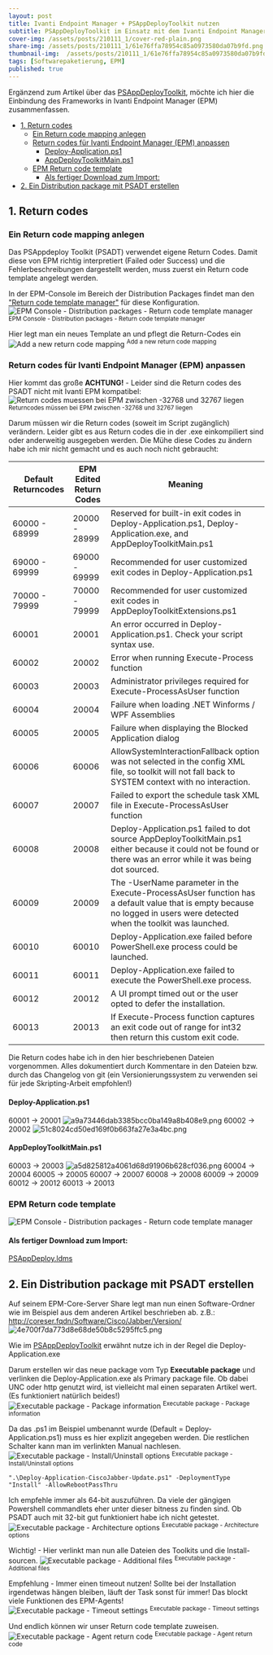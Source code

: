 ```yaml
---
layout: post
title: Ivanti Endpoint Manager + PSAppDeployToolkit nutzen
subtitle: PSAppDeployToolkit im Einsatz mit dem Ivanti Endpoint Manager
cover-img: /assets/posts/210111_1/cover-red-plain.png
share-img: /assets/posts/210111_1/61e76ffa78954c85a0973580da07b9fd.png
thumbnail-img:  /assets/posts/210111_1/61e76ffa78954c85a0973580da07b9fd.png
tags: [Softwarepaketierung, EPM]
published: true
---
```


Ergänzend zum Artikel über das [PSAppDeployToolkit](2021-01-04-PSAppDeployToolkit/), möchte ich hier die Einbindung des Frameworks in Ivanti Endpoint Manager (EPM) zusammenfassen.


- [1. Return codes](#1-return-codes)
  - [Ein Return code mapping anlegen](#ein-return-code-mapping-anlegen)
  - [Return codes für Ivanti Endpoint Manager (EPM) anpassen](#return-codes-für-ivanti-endpoint-manager-epm-anpassen)
    - [Deploy-Application.ps1](#deploy-applicationps1)
    - [AppDeployToolkitMain.ps1](#appdeploytoolkitmainps1)
  - [EPM Return code template](#epm-return-code-template)
    - [Als fertiger Download zum Import:](#als-fertiger-download-zum-import)
- [2. Ein Distribution package mit PSADT erstellen](#2-ein-distribution-package-mit-psadt-erstellen)
  


## 1. Return codes
### Ein Return code mapping anlegen
Das PSAppdeploy Toolkit (PSADT) verwendet eigene Return Codes. Damit diese von EPM richtig interpretiert (Failed oder Success) und die Fehlerbeschreibungen dargestellt werden, muss zuerst ein Return code template angelegt werden.

In der EPM-Console im Bereich der Distribution Packages findet man den ["Return code template manager"](https://help.ivanti.com/ld/help/en_US/LDMS/10.0/Windows/swd-c-return-codes.htm) für diese Konfiguration.
![EPM Console - Distribution packages - Return code template manager](/assets/posts/210111_1/9e8bead343ac47f5b833e9e84cb0f8cb.png)
<sup>EPM Console - Distribution packages - Return code template manager</sup>

Hier legt man ein neues Template an und pflegt die Return-Codes ein
![Add a new return code mapping](/assets/posts/210111_1/016a2cbdcfb340888dccc966d8e83694.png)
<sup>Add a new return code mapping</sup>

### Return codes für Ivanti Endpoint Manager (EPM) anpassen
Hier kommt das große **ACHTUNG!** - Leider sind die Return codes des PSADT 
nicht mit Ivanti EPM kompatibel:
![Return codes muessen bei EPM zwischen -32768 und 32767 liegen](/assets/posts/210111_1/7a0fcd933e2949889f6ea9eeaa01a271.png)
<sup>Returncodes müssen bei EPM zwischen -32768 und 32767 liegen</sup>

Darum müssen wir die Return codes (soweit im Script zugänglich) verändern.
Leider gibt es aus Return codes die in der .exe einkompiliert sind oder anderweitig ausgegeben werden. Die Mühe diese Codes zu ändern habe ich mir nicht gemacht und es auch noch nicht gebraucht:

| Default Returncodes | EPM Edited Return Codes | Meaning |
| --- | --- | --- |
| 60000 - 68999 | 20000 - 28999 | Reserved for built-in exit codes in Deploy-Application.ps1, Deploy-Application.exe, and AppDeployToolkitMain.ps1 |
| 69000 - 69999 | 69000 - 69999 | Recommended for user customized exit codes in Deploy-Application.ps1 |
| 70000 - 79999 | 70000 - 79999 | Recommended for user customized exit codes in AppDeployToolkitExtensions.ps1 |
| 60001 | 20001 | An error occurred in Deploy-Application.ps1. Check your script syntax use. |
| 60002 | 20002 | Error when running Execute-Process function |
| 60003 | 20003 | Administrator privileges required for Execute-ProcessAsUser function |
| 60004 | 20004 | Failure when loading .NET Winforms / WPF Assemblies |
| 60005 | 20005 | Failure when displaying the Blocked Application dialog |
| 60006 | 60006 | AllowSystemInteractionFallback option was not selected in the config XML file, so toolkit will not fall back to SYSTEM context with no interaction. |
| 60007 | 20007 | Failed to export the schedule task XML file in Execute-ProcessAsUser function |
| 60008 | 20008 | Deploy-Application.ps1 failed to dot source AppDeployToolkitMain.ps1 either because it could not be found or there was an error while it was being dot sourced. |
| 60009 | 20009 | The -UserName parameter in the Execute-ProcessAsUser function has a default value that is empty because no logged in users were detected when the toolkit was launched. |
| 60010 | 60010 | Deploy-Application.exe failed before PowerShell.exe process could be launched. |
| 60011 | 60011 | Deploy-Application.exe failed to execute the PowerShell.exe process. |
| 60012 | 20012 | A UI prompt timed out or the user opted to defer the installation. |
| 60013 | 20013 | If Execute-Process function captures an exit code out of range for int32 then return this custom exit code. |

Die Return codes habe ich in den hier beschriebenen Dateien vorgenommen. Alles dokumentiert durch Kommentare in den Dateien bzw. durch das Changelog von git (ein Versionierungssystem zu verwenden sei für jede Skripting-Arbeit empfohlen!)
#### Deploy-Application.ps1
60001 -> 20001
![a9a73446dab3385bcc0ba149a8b408e9.png](/assets/posts/210111_1/856be96de1c24581bf9370b5dc9162e1.png)
60002 -> 20002
![51c8024cd50ed169f0b663fa27e3a4bc.png](/assets/posts/210111_1/67ff9baff3914c6eb3005b614d82a67e.png)

#### AppDeployToolkitMain.ps1
60003 -> 20003
![a5d825812a4061d68d91906b628cf036.png](/assets/posts/210111_1/652f1b296bda47e1b8d69c91edac2326.png)
60004 -> 20004
60005 -> 20005
60007 -> 20007
60008 -> 20008
60009 -> 20009
60012 -> 20012
60013 -> 20013

### EPM Return code template
![EPM Console - Distribution packages - Return code template manager](/assets/posts/210111_1/9e8bead343ac47f5b833e9e84cb0f8cb.png)
#### Als fertiger Download zum Import:
[PSAppDeploy.ldms](/assets/posts/210111_1/ea933693824d451399fe90cfd9643a0f.ldms)



## 2. Ein Distribution package mit PSADT erstellen

Auf seinem EPM-Core-Server Share legt man nun einen Software-Ordner wie im Beispiel aus dem anderen Artikel beschrieben ab.
z.B.: http://coreser.fqdn/Software/Cisco/Jabber/Version/
![4e700f7da773d8e68de50b8c5295ffc5.png](/assets/posts/210111_1/849f140f305a410f813db4fbb81cb22c.png)


Wie im [PSAppDeployToolkit](2021-01-04-PSAppDeployToolkit/) erwähnt nutze ich in der Regel die Deploy-Application.exe

Darum erstellen wir das neue package vom Typ **Executable package** und verlinken die Deploy-Application.exe als Primary package file. Ob dabei UNC oder http genutzt wird, ist vielleicht mal einen separaten Artikel wert. (Es funktioniert natürlich beides!)
![Executable package - Package information](/assets/posts/210111_1/8789dcac4d114ec0b70424dd420d37c2.png)
<sup>Executable package - Package information</sup>

Da das .ps1 im Beispiel umbenannt wurde (Default = Deploy-Application.ps1) muss es hier explizit angegeben werden.
Die restlichen Schalter kann man im verlinkten Manual nachlesen.
![Executable package - Install/Uninstall options](/assets/posts/210111_1/709c8d9907d341ddaa011c97ba434673.png)
<sup>Executable package - Install/Uninstall options</sup>
``` code
".\Deploy-Application-CiscoJabber-Update.ps1" -DeploymentType "Install" -AllowRebootPassThru
```
Ich empfehle immer als 64-bit auszuführen. Da viele der gängigen Powershell commandlets eher unter dieser bitness zu finden sind. Ob PSADT auch mit 32-bit gut funktioniert habe ich nicht getestet.
![Executable package - Architecture options](/assets/posts/210111_1/63d679c0dabe420981859e7d40a52df2.png)
<sup>Executable package - Architecture options</sup>

Wichtig! - Hier verlinkt man nun alle Dateien des Toolkits und die Install-sourcen.
![Executable package - Additional files](/assets/posts/210111_1/9b2df32d20b44a0fba322415b440be26.png)
<sup>Executable package - Additional files</sup>

Empfehlung - Immer einen timeout nutzen! Sollte bei der Installation irgendetwas hängen bleiben, läuft der Task sonst für immer! Das blockt viele Funktionen des EPM-Agents!
![Executable package - Timeout settings](/assets/posts/210111_1/997beb66eb564ddea9fe4103e8212e03.png)
<sup>Executable package - Timeout settings</sup>

Und endlich können wir unser Return code template zuweisen.
![Executable package - Agent return code](/assets/posts/210111_1/746d27a09a4044f9abcc2c1d212e51ee.png)
<sup>Executable package - Agent return code</sup>